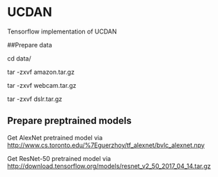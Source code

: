 # UCDAN
Tensorflow implementation of UCDAN

##Prepare data 

cd data/

tar -zxvf amazon.tar.gz

tar -zxvf webcam.tar.gz

tar -zxvf dslr.tar.gz

## Prepare preptrained models
Get AlexNet pretrained model via http://www.cs.toronto.edu/%7Eguerzhoy/tf_alexnet/bvlc_alexnet.npy

Get ResNet-50 pretrained model via http://download.tensorflow.org/models/resnet_v2_50_2017_04_14.tar.gz
